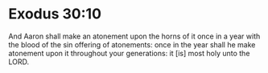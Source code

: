# Exodus 30:10

And Aaron shall make an atonement upon the horns of it once in a year with the blood of the sin offering of atonements: once in the year shall he make atonement upon it throughout your generations: it [is] most holy unto the LORD.